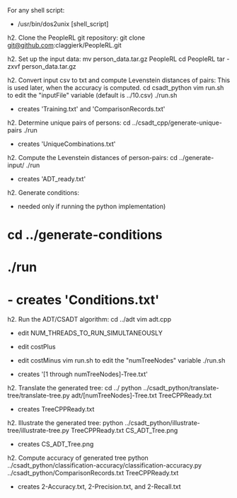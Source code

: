 For any shell script:
* /usr/bin/dos2unix [shell_script]

h2. Clone the PeopleRL git repository:
git clone git@github.com:claggierk/PeopleRL.git

h2. Set up the input data:
mv person_data.tar.gz PeopleRL
cd PeopleRL
tar -zxvf person_data.tar.gz

h2. Convert input csv to txt and compute Levenstein distances of pairs:
This is used later, when the accuracy is computed.
cd csadt_python
vim run.sh to edit the "inputFile" variable (default is ../10.csv)
./run.sh
   - creates 'Training.txt' and 'ComparisonRecords.txt'

h2. Determine unique pairs of persons:
cd ../csadt_cpp/generate-unique-pairs
./run
   - creates 'UniqueCombinations.txt'

h2. Compute the Levenstein distances of person-pairs:
cd ../generate-input/
./run
 - creates 'ADT_ready.txt'

h2. Generate conditions:
 * needed only if running the python implementation)
# cd ../generate-conditions
# ./run
#   - creates 'Conditions.txt'

h2. Run the ADT/CSADT algorithm:
cd ../adt
vim adt.cpp
 - edit NUM_THREADS_TO_RUN_SIMULTANEOUSLY
 - edit costPlus

 - edit costMinus
vim run.sh to edit the "numTreeNodes" variable
./run.sh
 - creates '[1 through numTreeNodes]-Tree.txt'

h2. Translate the generated tree:
cd ../
python ../csadt_python/translate-tree/translate-tree.py adt/[numTreeNodes]-Tree.txt TreeCPPReady.txt
   - creates TreeCPPReady.txt

h2. Illustrate the generated tree:
python ../csadt_python/illustrate-tree/illustrate-tree.py TreeCPPReady.txt CS_ADT_Tree.png
   - creates CS_ADT_Tree.png

h2. Compute accuracy of generated tree
python ../csadt_python/classification-accuracy/classification-accuracy.py ../csadt_python/ComparisonRecords.txt TreeCPPReady.txt
   - creates 2-Accuracy.txt,  2-Precision.txt, and  2-Recall.txt
